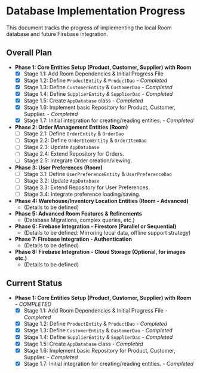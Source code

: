 # Database Implementation Progress

This document tracks the progress of implementing the local Room database and future Firebase integration.

## Overall Plan

*   **Phase 1: Core Entities Setup (Product, Customer, Supplier) with Room**
    *   [X] Stage 1.1: Add Room Dependencies & Initial Progress File
    *   [X] Stage 1.2: Define `ProductEntity` & `ProductDao` - *Completed*
    *   [X] Stage 1.3: Define `CustomerEntity` & `CustomerDao` - *Completed*
    *   [X] Stage 1.4: Define `SupplierEntity` & `SupplierDao` - *Completed*
    *   [X] Stage 1.5: Create `AppDatabase` class - *Completed*
    *   [X] Stage 1.6: Implement basic Repository for Product, Customer, Supplier. - *Completed*
    *   [X] Stage 1.7: Initial integration for creating/reading entities. - *Completed*
*   **Phase 2: Order Management Entities (Room)**
    *   [ ] Stage 2.1: Define `OrderEntity` & `OrderDao`
    *   [ ] Stage 2.2: Define `OrderItemEntity` & `OrderItemDao`
    *   [ ] Stage 2.3: Update `AppDatabase`
    *   [ ] Stage 2.4: Extend Repository for Orders.
    *   [ ] Stage 2.5: Integrate Order creation/viewing.
*   **Phase 3: User Preferences (Room)**
    *   [ ] Stage 3.1: Define `UserPreferenceEntity` & `UserPreferenceDao`
    *   [ ] Stage 3.2: Update `AppDatabase`
    *   [ ] Stage 3.3: Extend Repository for User Preferences.
    *   [ ] Stage 3.4: Integrate preference loading/saving.
*   **Phase 4: Warehouse/Inventory Location Entities (Room - Advanced)**
    *   (Details to be defined)
*   **Phase 5: Advanced Room Features & Refinements**
    *   (Database Migrations, complex queries, etc.)
*   **Phase 6: Firebase Integration - Firestore (Parallel or Sequential)**
    *   (Details to be defined: Mirroring local data, offline support strategy)
*   **Phase 7: Firebase Integration - Authentication**
    *   (Details to be defined)
*   **Phase 8: Firebase Integration - Cloud Storage (Optional, for images etc.)**
    *   (Details to be defined)

## Current Status

*   **Phase 1: Core Entities Setup (Product, Customer, Supplier) with Room** - *COMPLETED*
    *   [X] Stage 1.1: Add Room Dependencies & Initial Progress File - *Completed*
    *   [X] Stage 1.2: Define `ProductEntity` & `ProductDao` - *Completed*
    *   [X] Stage 1.3: Define `CustomerEntity` & `CustomerDao` - *Completed*
    *   [X] Stage 1.4: Define `SupplierEntity` & `SupplierDao` - *Completed*
    *   [X] Stage 1.5: Create `AppDatabase` class - *Completed*
    *   [X] Stage 1.6: Implement basic Repository for Product, Customer, Supplier. - *Completed*
    *   [X] Stage 1.7: Initial integration for creating/reading entities. - *Completed*

